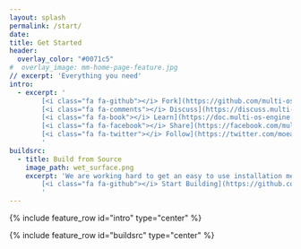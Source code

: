 ```yaml
---
layout: splash
permalink: /start/
date:
title: Get Started
header:
  overlay_color: "#0071c5"
#  overlay_image: mm-home-page-feature.jpg
// excerpt: 'Everything you need'
intro:
  - excerpt: '
        [<i class="fa fa-github"></i> Fork](https://github.com/multi-os-engine){: .btn .btn--large}&nbsp;
        [<i class="fa fa-comments"></i> Discuss](https://discuss.multi-os-engine.org){: .btn .btn--large .btn--migeran-blue}&nbsp;
        [<i class="fa fa-book"></i> Learn](https://doc.multi-os-engine.org){: .btn .btn--large .btn--migeran-red}&nbsp; 
        [<i class="fa fa-facebook"></i> Share](https://facebook.com/multi.os.engine){: .btn .btn--large .btn--facebook}&nbsp;
        [<i class="fa fa-twitter"></i> Follow](https://twitter.com/moeappdev){: .btn .btn--large .btn--twitter}&nbsp;
        '
buildsrc:
  - title: Build from Source
    image_path: wet_surface.png
    excerpt: 'We are working hard to get an easy to use installation method ready. In the meantime you can build MOE from source.<br /><br />
        [<i class="fa fa-github"></i> Start Building](https://github.com/multi-os-engine){: .btn .btn--large}&nbsp;
        '
---
```


{% include feature_row id="intro" type="center" %}

{% include feature_row id="buildsrc" type="center" %}
